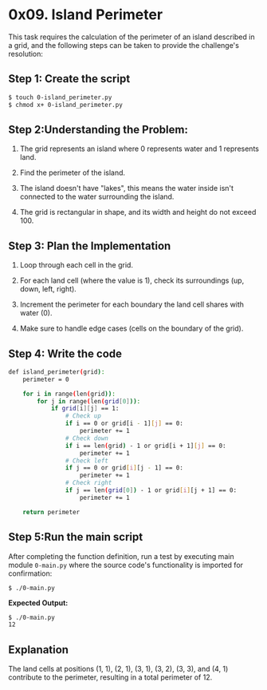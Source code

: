 # 0x09. Island Perimeter

This task requires the calculation of the perimeter of an island described in a grid, and the following steps can be taken to provide the challenge's resolution:

## Step 1: Create the script

```bash
$ touch 0-island_perimeter.py
$ chmod x+ 0-island_perimeter.py
```

## Step 2:Understanding the Problem:

1. The grid represents an island where 0 represents water and 1 represents land.

2. Find the perimeter of the island.

3. The island doesn't have "lakes", this means the water inside isn't connected to the water surrounding the island.

4. The grid is rectangular in shape, and its width and height do not exceed 100.

## Step 3: Plan the Implementation

1. Loop through each cell in the grid.

2. For each land cell (where the value is 1), check its surroundings (up, down, left, right).

3. Increment the perimeter for each boundary the land cell shares with water (0).

4. Make sure to handle edge cases (cells on the boundary of the grid).

## Step 4: Write the code

```bash
def island_perimeter(grid):
    perimeter = 0

    for i in range(len(grid)):
        for j in range(len(grid[0])):
            if grid[i][j] == 1:
                # Check up
                if i == 0 or grid[i - 1][j] == 0:
                    perimeter += 1
                # Check down
                if i == len(grid) - 1 or grid[i + 1][j] == 0:
                    perimeter += 1
                # Check left
                if j == 0 or grid[i][j - 1] == 0:
                    perimeter += 1
                # Check right
                if j == len(grid[0]) - 1 or grid[i][j + 1] == 0:
                    perimeter += 1

    return perimeter
```

## Step 5:Run the main script

After completing the function definition, run a test by executing main module `0-main.py` where the source code's functionality is imported for confirmation:

```
$ ./0-main.py
```

**Expected Output:**

```bash
$ ./0-main.py
12
```

## Explanation

The land cells at positions (1, 1), (2, 1), (3, 1), (3, 2), (3, 3), and (4, 1) contribute to the perimeter, resulting in a total perimeter of 12.
